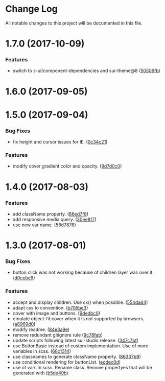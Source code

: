 # Change Log

All notable changes to this project will be documented in this file.

<a name="1.7.0"></a>
# 1.7.0 (2017-10-09)


### Features

* switch to s-ui/component-dependencies and sui-theme@8 ([50506fb](https://github.com/SUI-Components/sui-components/commit/50506fb))



<a name="1.6.0"></a>
# 1.6.0 (2017-09-05)



<a name="1.5.0"></a>
# 1.5.0 (2017-09-04)


### Bug Fixes

* fix height and cursor issues for IE. ([0c34c21](https://github.com/SUI-Components/sui-components/commit/0c34c21))


### Features

* modify cover gradient color and opacity. ([9d7d0c0](https://github.com/SUI-Components/sui-components/commit/9d7d0c0))



<a name="1.4.0"></a>
# 1.4.0 (2017-08-03)


### Features

* add className property. ([86ed7f8](https://github.com/SUI-Components/sui-components/commit/86ed7f8))
* add responsive media query. ([30ee8f7](https://github.com/SUI-Components/sui-components/commit/30ee8f7))
* use new var name. ([58d7876](https://github.com/SUI-Components/sui-components/commit/58d7876))



<a name="1.3.0"></a>
# 1.3.0 (2017-08-01)


### Bug Fixes

* button click was not working because of children layer was over it. ([d0cebe9](https://github.com/SUI-Components/sui-components/commit/d0cebe9))


### Features

* accept and display children. Use cx() when possible. ([554dad4](https://github.com/SUI-Components/sui-components/commit/554dad4))
* adapt css to convention. ([b705be3](https://github.com/SUI-Components/sui-components/commit/b705be3))
* cover with image and buttons. ([9dedbc0](https://github.com/SUI-Components/sui-components/commit/9dedbc0))
* emulate object-fit:cover when it is not supported by browsers. ([a8969d0](https://github.com/SUI-Components/sui-components/commit/a8969d0))
* modify readme. ([84e3a9e](https://github.com/SUI-Components/sui-components/commit/84e3a9e))
* remove redundant gitignore rule ([9c78fab](https://github.com/SUI-Components/sui-components/commit/9c78fab))
* update scripts following latest sui-studio release. ([347c7bf](https://github.com/SUI-Components/sui-components/commit/347c7bf))
* use ButtonBasic instead of custom implementation. Use of more variables in scss. ([68c1314](https://github.com/SUI-Components/sui-components/commit/68c1314))
* use classnames to generate className property. ([86337b9](https://github.com/SUI-Components/sui-components/commit/86337b9))
* use conditional rendering for buttonList. ([eddec0d](https://github.com/SUI-Components/sui-components/commit/eddec0d))
* use of vars in scss. Rename class. Remove propertyes that will be generated with ([b5de49b](https://github.com/SUI-Components/sui-components/commit/b5de49b))



